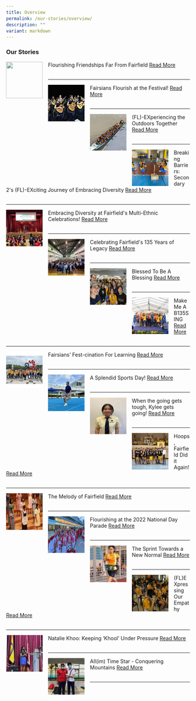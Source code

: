 ```yaml
---
title: Overview
permalink: /our-stories/overview/
description: ""
variant: markdown
---
```

### Our Stories
<img src="/images/Our%20Stories/2025/R0007876.jpg" style="width:100px;height:100px;margin-right:15px;" align="left">Flourishing Friendships Far From Fairfield [Read More](https://fairfieldmethodistsec.moe.edu.sg/fairsians-flourish-at-the-festival/)
<br><br>

***


<img src="/images/Our%20Stories/2025/2025_SYF.jpg" style="width:100px;height:100px;margin-right:15px;" align="left">Fairsians Flourish at the Festival! [Read More](https://fairfieldmethodistsec.moe.edu.sg/fairsians-flourish-at-the-festival/)
<br><br>

***

<img src="/images/Our%20Stories/2024/SEc_1_MF_FLEX.jpg" style="width:100px;height:100px;margin-right:15px;" align="left"> (FL)-EXperiencing the Outdoors Together [Read More](https://staging-lite.d2tm5g4gec1mxk.amplifyapp.com/flexperiencing-the-outdoors-together/)
 <br><br>

* * *

<img src="/images/Our%20Stories/2024/Sec_2_MF_FLEX.jpg" style="width:100px;height:100px;margin-right:15px;" align="left"> Breaking Barriers: Secondary 2's (FL)-EXciting Journey of Embracing Diversity [Read More](https://staging-lite.d2tm5g4gec1mxk.amplifyapp.com/breaking-barriers-secondary-2-flex/) <br><br>


* * *

<img src="/images/Our%20Stories/2024/MEC_Main_Feature_Photo.jpg" style="width:100px;height:100px;margin-right:15px;" align="left"> Embracing Diversity at Fairfield's Multi-Ethnic Celebrations! [Read More](https://staging-lite.d2tm5g4gec1mxk.amplifyapp.com/our-stories/2024-term-1/multi-ethnic-celebrations/) <br><br>


* * *


<img src="/images/Our Stories/2023/mf founders day.jpg" style="width:100px;height:100px;margin-right:15px;" align="left"> Celebrating Fairfield's 135 Years of Legacy 
 [Read More](https://staging.d1wp5xkpm2dbnc.amplifyapp.com/our-stories/2023-term-3/135-founders-day/) <br><br>


* * *
<img src="/images/Our Stories/2023/mf alumni.jpg" style="width:100px;height:100px;margin-right:15px;" align="left"> Blessed To Be A Blessing [Read More](https://staging.d1wp5xkpm2dbnc.amplifyapp.com/our-stories/2023-term-3/blessed-tobeablessing/) <br><br>


* * *
<img src="/images/Our Stories/2023/mf_carnival_photo.jpeg" style="width:100px;height:100px;margin-right:15px;" align="left"> Make Me A B135SING [Read More](https://staging.d1wp5xkpm2dbnc.amplifyapp.com/our-stories/2023-term-2/make-me-a-b13sing/) <br><br>


* * *
<img src="/images/Our Stories/2023/learning%20fest%20mf.jpg" style="width:100px;height:100px;margin-right:15px;" align="left"> Fairsians’ Fest-cination For Learning [Read More](https://staging.d1wp5xkpm2dbnc.amplifyapp.com/our-stories/2023-term-1/fairsian-fascination-for-learning/) <br><br>


* * *
<img src="/images/Our Stories/2023/sports_day_mf.jpg" style="width:100px;height:100px;margin-right:15px;" align="left"> A Splendid Sports Day!  [Read More](https://staging.d1wp5xkpm2dbnc.amplifyapp.com/our-stories/2023-term-1/splendid-sports-day/) <br><br>


* * *
<img src="/images/Our Stories/2023/MF_Kylee_Tan.jpeg" style="width:100px;height:100px;margin-right:15px;" align="left"> When the going gets tough, Kylee gets going! [Read More](https://staging.d1wp5xkpm2dbnc.amplifyapp.com/our-stories/2023-Term-1/when-the-going-gets-tough-kylee-gets-going/) <br><br>

* * *
<img src="/images/Hoops Fairfield.jpeg" style="width:100px;height:100px;margin-right:15px;" align="left"> Hoops, Fairfield Did it Again!  [Read More](https://staging.d1wp5xkpm2dbnc.amplifyapp.com/our-stories/2022-Term-4/Hoops-Fairfield-Did-it-Again/) <br><br>

* * *
<img src="/images/MF - The Melody of Fairfield.jpeg" style="width:100px;height:100px;margin-right:15px;" align="left"> The Melody of Fairfield  [Read More](https://staging.d1wp5xkpm2dbnc.amplifyapp.com/our-stories/2022-Term-4/The-Melody-of-Fairfield/) <br><br>

* * *
<img src="/images/NDP Main Feature Photo.jpeg" style="width:100px;height:100px;margin-right:15px;" align="left"> Flourishing at the 2022 National Day Parade  [Read More](https://staging.d1wp5xkpm2dbnc.amplifyapp.com/our-stories/2022-Term-3/Flourishing-2022NDP/) <br><br>

* * *


<img src="/images/hl1.png" style="width:100px;height:100px;margin-right:15px;" align="left"> The Sprint Towards a New Normal  [Read More](https://staging.d1wp5xkpm2dbnc.amplifyapp.com/our-stories/2022-Term-2/sprint/) <br><br>

* * *

<img src="/images/hl2.png" style="width:100px;height:100px;margin-right:15px;" align="left">  (FL)EXpressing Our Empathy [Read More](https://staging.d1wp5xkpm2dbnc.amplifyapp.com/our-stories/2022-Term-1/FLEXpressing-our-empathy/) <br><br>

* * *

<img src="/images/hl3.png" style="width:100px;height:100px;margin-right:15px;" align="left">  Natalie Khoo: Keeping ‘Khool’ Under Pressure [Read More](https://staging.d1wp5xkpm2dbnc.amplifyapp.com/our-stories/2022-Term-1/keeping-khool-under-pressure/) <br><br>

* * *

<img src="/images/hl4.png" style="width:100px;height:100px;margin-right:15px;" align="left"> All(im) Time Star - Conquering Mountains [Read More](https://staging.d1wp5xkpm2dbnc.amplifyapp.com/our-stories/2022-Term-1/conquering-mountains/) <br><br>

* * *